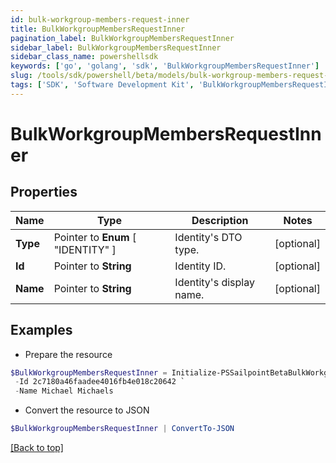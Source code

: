 ```yaml
---
id: bulk-workgroup-members-request-inner
title: BulkWorkgroupMembersRequestInner
pagination_label: BulkWorkgroupMembersRequestInner
sidebar_label: BulkWorkgroupMembersRequestInner
sidebar_class_name: powershellsdk
keywords: ['go', 'golang', 'sdk', 'BulkWorkgroupMembersRequestInner'] 
slug: /tools/sdk/powershell/beta/models/bulk-workgroup-members-request-inner
tags: ['SDK', 'Software Development Kit', 'BulkWorkgroupMembersRequestInner']
---
```



# BulkWorkgroupMembersRequestInner

## Properties

Name | Type | Description | Notes
------------ | ------------- | ------------- | -------------
**Type** |  Pointer to  **Enum** [  "IDENTITY" ] | Identity&#39;s DTO type. | [optional] 
**Id** |  Pointer to **String** | Identity ID. | [optional] 
**Name** |  Pointer to **String** | Identity&#39;s display name. | [optional] 

## Examples

- Prepare the resource
```powershell
$BulkWorkgroupMembersRequestInner = Initialize-PSSailpointBetaBulkWorkgroupMembersRequestInner  -Type IDENTITY `
 -Id 2c7180a46faadee4016fb4e018c20642 `
 -Name Michael Michaels
```

- Convert the resource to JSON
```powershell
$BulkWorkgroupMembersRequestInner | ConvertTo-JSON
```


[[Back to top]](#) 

